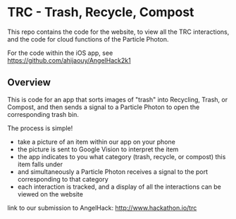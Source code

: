 # TRC - Trash, Recycle, Compost
This repo contains the code for the website, to view all the TRC interactions, and the code for cloud functions of the Particle Photon.

For the code within the iOS app, see https://github.com/ahijaouy/AngelHack2k1

## Overview

This is code for an app that sorts images of "trash" into Recycling, Trash, or Compost, and then sends a signal to a Particle Photon to open the corresponding trash bin.

The process is simple!
* take a picture of an item within our app on your phone
* the picture is sent to Google Vision to interpret the item
* the app indicates to you what category (trash, recycle, or compost) this item falls under
* and simultaneously a Particle Photon receives a signal to the port corresponding to that category
* each interaction is tracked, and a display of all the interactions can be viewed on the website



link to our submission to AngelHack: http://www.hackathon.io/trc
